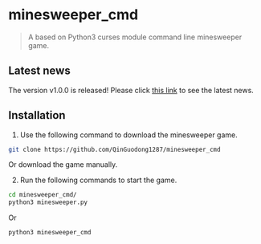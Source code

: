 # minesweeper_cmd

> A based on Python3 curses module command line minesweeper game.

## Latest news

The version v1.0.0 is released!
Please click [this link](https://github.com/QinGuodong1287/minesweeper_cmd/releases) to see the latest news.

## Installation

1. Use the following command to download the minesweeper game.
```bash
git clone https://github.com/QinGuodong1287/minesweeper_cmd
```
Or download the game manually.

2. Run the following commands to start the game.
```bash
cd minesweeper_cmd/
python3 minesweeper.py
```
Or
```bash
python3 minesweeper_cmd
```
